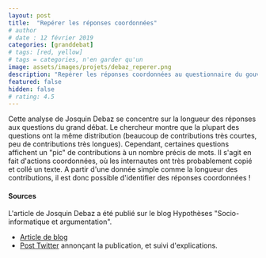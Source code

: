 ```yaml
---
layout: post
title:  "Repérer les réponses coordonnées"
# author
# date : 12 février 2019
categories: [granddebat]
# tags: [red, yellow]
# tags = categories, n'en garder qu'un
image: assets/images/projets/debaz_reperer.png
description: "Repérer les réponses coordonnées au questionnaire du gouvernement dans le cadre du Grand « débat »"
featured: false
hidden: false
# rating: 4.5
---
```


Cette analyse de Josquin Debaz se concentre sur la longueur des réponses aux questions du grand débat. Le chercheur montre que la plupart des questions ont la même distribution (beaucoup de contributions très courtes, peu de contributions très longues). Cependant, certaines questions affichent un "pic" de contributions à un nombre précis de mots. Il s'agit en fait d'actions coordonnées, où les internautes ont très probablement copié et collé un texte. A partir d'une donnée simple comme la longueur des contributions, il est donc possible d'identifier des réponses coordonnées !

#### Sources

L'article de Josquin Debaz a été publié sur le blog Hypothèses "Socio-informatique et argumentation".

* [Article de blog](https://socioargu.hypotheses.org/5925)
* [Post Twitter](https://twitter.com/josquindebaz/status/1095350025322934273) annonçant la publication, et suivi d'explications.
